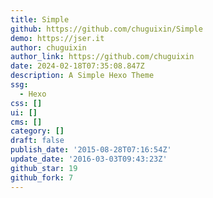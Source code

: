 ```yaml
---
title: Simple
github: https://github.com/chuguixin/Simple
demo: https://jser.it
author: chuguixin
author_link: https://github.com/chuguixin
date: 2024-02-18T07:35:08.847Z
description: A Simple Hexo Theme
ssg:
  - Hexo
css: []
ui: []
cms: []
category: []
draft: false
publish_date: '2015-08-28T07:16:54Z'
update_date: '2016-03-03T09:43:23Z'
github_star: 19
github_fork: 7
---
```

